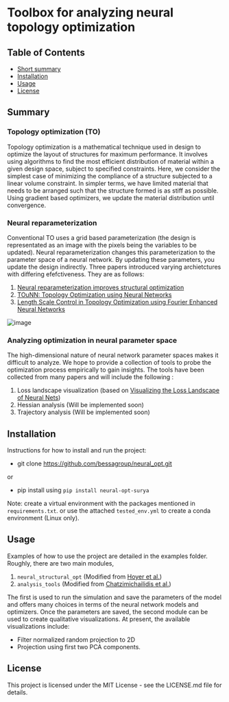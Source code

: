 # Toolbox for analyzing neural topology optimization 
## Table of Contents
- [Short summary](#summary)
- [Installation](#installation)
- [Usage](#usage)
- [License](#license)
## Summary
### Topology optimization (TO)
Topology optimization is a mathematical technique used in design to optimize the layout of structures for maximum performance. It involves using algorithms to find the most efficient distribution of material within a given design space, subject to specified constraints. Here, we consider the simplest case of minimizing the compliance of a structure subjected to a linear volume constraint. In simpler terms, we have limited material that needs to be arranged such that the structure formed is as stiff as possible. Using gradient based optimizers, we update the material distribution until convergence.

### Neural reparameterization
Conventional TO uses a grid based parameterization (the design is representated as an image with the pixels being the variables to be updated). Neural reparameterization changes this parameterization to the parameter space of a neural network. By updating these parameters, you update the design indirectly. Three papers introduced varying archietctures with differing efefctiveness. They are as follows:
1. [Neural reparameterization improves structural optimization](https://arxiv.org/abs/1909.04240)
2. [TOuNN: Topology Optimization using Neural Networks](https://rdcu.be/c81ev)
3. [Length Scale Control in Topology Optimization using Fourier Enhanced Neural Networks](https://arxiv.org/abs/2109.01861)

![image](https://user-images.githubusercontent.com/72760812/229469709-ff62199c-599d-49eb-8f00-69c1199902a3.png)

### Analyzing optimization in neural parameter space
The high-dimensional nature of neural network parameter spaces makes it difficult to analyze. We hope to provide a collection of tools to probe the optimization process empirically to gain insights. The tools have been collected from many papers and will include the following :
1. Loss landscape visualization (based on [Visualizing the Loss Landscape of Neural Nets](https://arxiv.org/abs/1712.09913))
2. Hessian analysis (Will be implemented soon)
3. Trajectory analysis (Will be implemented soon)

## Installation

Instructions for how to install and run the project:

- git clone https://github.com/bessagroup/neural_opt.git

or

- pip install using `pip install neural-opt-surya`

Note: create a virtual environment with the packages mentioned in `requirements.txt`.
or use the attached `tested_env.yml` to create a conda environment (Linux only).

## Usage

Examples of how to use the project are detailed in the examples folder.
Roughly, there are two main modules,
1. `neural_structural_opt` (Modified from [Hoyer et al.](https://github.com/google-research/neural-structural-optimization))
2. `analysis_tools` (Modified from [Chatzimichailidis et al.](https://github.com/cc-hpc-itwm/GradVis))

The first is used to run the simulation and save the parameters of the model and offers many choices in terms of the
neural network models and optimizers. Once the parameters are saved, the second module can be used to create qualitative visualizations.
At present, the available visualizations include:
- Filter normalized random projection to 2D
- Projection using first two PCA components.

## License

This project is licensed under the MIT License - see the LICENSE.md file for details.



